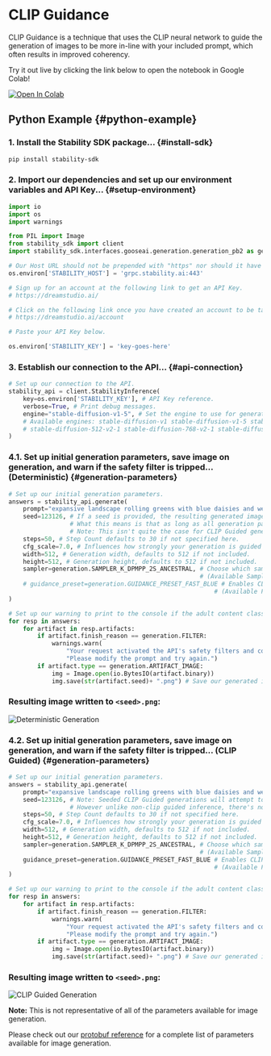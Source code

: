 # CLIP Guidance

CLIP Guidance is a technique that uses the CLIP neural network to guide the generation of images to be more in-line with your included prompt, which often results in improved coherency.

Try it out live by clicking the link below to open the notebook in Google Colab!

[![Open In Colab](https://colab.research.google.com/assets/colab-badge.svg)](https://colab.research.google.com/drive/1iHh8KXICX6ZKvIRzHGAMq47igkExu837?usp=sharing)

## Python Example {#python-example}

### 1. Install the Stability SDK package... {#install-sdk}

```bash
pip install stability-sdk
```

### 2. Import our dependencies and set up our environment variables and API Key... {#setup-environment}

```python
import io
import os
import warnings

from PIL import Image
from stability_sdk import client
import stability_sdk.interfaces.gooseai.generation.generation_pb2 as generation

# Our Host URL should not be prepended with "https" nor should it have a trailing slash.
os.environ['STABILITY_HOST'] = 'grpc.stability.ai:443'

# Sign up for an account at the following link to get an API Key.
# https://dreamstudio.ai/

# Click on the following link once you have created an account to be taken to your API Key.
# https://dreamstudio.ai/account

# Paste your API Key below.

os.environ['STABILITY_KEY'] = 'key-goes-here'
```

### 3. Establish our connection to the API... {#api-connection}

```python
# Set up our connection to the API.
stability_api = client.StabilityInference(
    key=os.environ['STABILITY_KEY'], # API Key reference.
    verbose=True, # Print debug messages.
    engine="stable-diffusion-v1-5", # Set the engine to use for generation.
    # Available engines: stable-diffusion-v1 stable-diffusion-v1-5 stable-diffusion-512-v2-0 stable-diffusion-768-v2-0 
    # stable-diffusion-512-v2-1 stable-diffusion-768-v2-1 stable-diffusion-xl-beta-v2-2-2 (<- incompatible with CLIP Guidance) stable-inpainting-v1-0 stable-inpainting-512-v2-0 
)
```

### 4.1. Set up initial generation parameters, save image on generation, and warn if the safety filter is tripped... (Deterministic) {#generation-parameters}

```python
# Set up our initial generation parameters.
answers = stability_api.generate(
    prompt="expansive landscape rolling greens with blue daisies and weeping willow trees under a blue alien sky, masterful, ghibli",
    seed=123126, # If a seed is provided, the resulting generated image will be deterministic.
                 # What this means is that as long as all generation parameters remain the same, you can always recall the same image simply by generating it again.
                 # Note: This isn't quite the case for CLIP Guided generations.
    steps=50, # Step Count defaults to 30 if not specified here.
    cfg_scale=7.0, # Influences how strongly your generation is guided to match your prompt. Setting this value higher increases the strength in which it tries to match your prompt. Defaults to 7.0 if not specified.
    width=512, # Generation width, defaults to 512 if not included.
    height=512, # Generation height, defaults to 512 if not included.
    sampler=generation.SAMPLER_K_DPMPP_2S_ANCESTRAL, # Choose which sampler we want to denoise our generation with. Defaults to k_dpmpp_2s_ancestral. CLIP Guidance only supports ancestral samplers.
                                                     # (Available Samplers: ddim, k_euler_ancestral, k_dpm_2_ancestral, k_dpmpp_2s_ancestral)
    # guidance_preset=generation.GUIDANCE_PRESET_FAST_BLUE # Enables CLIP Guidance. 
                                                         # (Available Presets: _NONE, _FAST_BLUE, _FAST_GREEN)
)

# Set up our warning to print to the console if the adult content classifier is tripped. If adult content classifier is not tripped, save generated image.
for resp in answers:
    for artifact in resp.artifacts:
        if artifact.finish_reason == generation.FILTER:
            warnings.warn(
                "Your request activated the API's safety filters and could not be processed."
                "Please modify the prompt and try again.")
        if artifact.type == generation.ARTIFACT_IMAGE:
            img = Image.open(io.BytesIO(artifact.binary))
            img.save(str(artifact.seed)+ ".png") # Save our generated images with their seed number as the filename.
```

### Resulting image written to `<seed>.png`:

![Deterministic Generation](/CLIPGuidance-C1.png)

### 4.2. Set up initial generation parameters, save image on generation, and warn if the safety filter is tripped... (CLIP Guided) {#generation-parameters}

```python
# Set up our initial generation parameters.
answers = stability_api.generate(
    prompt="expansive landscape rolling greens with blue daisies and weeping willow trees under a blue alien sky, masterful, ghibli",
    seed=123126, # Note: Seeded CLIP Guided generations will attempt to stay near its original generation. 
                 # However unlike non-clip guided inference, there's no way to guarantee a deterministic result, even with the same seed.
    steps=50, # Step Count defaults to 30 if not specified here.
    cfg_scale=7.0, # Influences how strongly your generation is guided to match your prompt. Setting this value higher increases the strength in which it tries to match your prompt. Defaults to 7.0 if not specified.
    width=512, # Generation width, defaults to 512 if not included.
    height=512, # Generation height, defaults to 512 if not included.
    sampler=generation.SAMPLER_K_DPMPP_2S_ANCESTRAL, # Choose which sampler we want to denoise our generation with. Defaults to k_dpmpp_2s_ancestral. CLIP Guidance only supports ancestral samplers.
                                                     # (Available Samplers: ddim, k_euler_ancestral, k_dpm_2_ancestral, k_dpmpp_2s_ancestral)
    guidance_preset=generation.GUIDANCE_PRESET_FAST_BLUE # Enables CLIP Guidance. 
                                                         # (Available Presets: _NONE, _FAST_BLUE, _FAST_GREEN)
)

# Set up our warning to print to the console if the adult content classifier is tripped. If adult content classifier is not tripped, save generated image.
for resp in answers:
    for artifact in resp.artifacts:
        if artifact.finish_reason == generation.FILTER:
            warnings.warn(
                "Your request activated the API's safety filters and could not be processed."
                "Please modify the prompt and try again.")
        if artifact.type == generation.ARTIFACT_IMAGE:
            img = Image.open(io.BytesIO(artifact.binary))
            img.save(str(artifact.seed)+ ".png") # Save our generated images with their seed number as the filename.
```

### Resulting image written to `<seed>.png`:

![CLIP Guided Generation](/CLIPGuidance-C2.png)

**Note:** This is not representative of all of the parameters available for image generation.

Please check out our [protobuf reference](https://github.com/Stability-AI/api-interfaces/blob/main/src/proto/generation.proto) for a complete list of parameters available for image generation.

